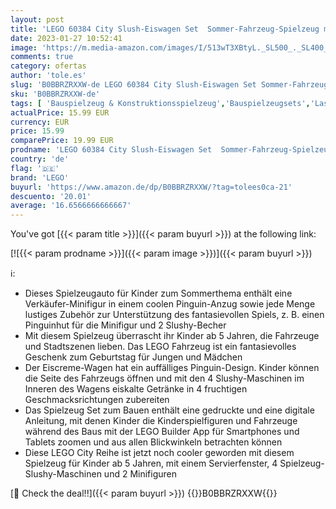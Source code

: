```yaml
---
layout: post
title: 'LEGO 60384 City Slush-Eiswagen Set  Sommer-Fahrzeug-Spielzeug mit Kinderspielfiguren  Konstruktionsspielzeug für Kinder ab 5 Jahren  Geschenk für Mädchen und Jungen'
date: 2023-01-27 10:52:41
image: 'https://m.media-amazon.com/images/I/513wT3XBtyL._SL500_._SL400_.jpg'
comments: true
category: ofertas
author: 'tole.es'
slug: 'B0BBRZRXXW-de LEGO 60384 City Slush-Eiswagen Set Sommer-Fahrzeug-...'
sku: 'B0BBRZRXXW-de'
tags: [ 'Bauspielzeug & Konstruktionsspielzeug','Bauspielzeugsets','Lastwagen für Kinder','Spielfahrzeuge','Spielzeug','lego','🇩🇪', ]
actualPrice: 15.99 EUR
currency: EUR
price: 15.99
comparePrice: 19.99 EUR
prodname: 'LEGO 60384 City Slush-Eiswagen Set  Sommer-Fahrzeug-Spielzeug mit Kinderspielfiguren  Konstruktionsspielzeug für Kinder ab 5 Jahren  Geschenk für Mädchen und Jungen'
country: 'de'
flag: '🇩🇪'
brand: 'LEGO'
buyurl: 'https://www.amazon.de/dp/B0BBRZRXXW/?tag=tolees0ca-21'
descuento: '20.01'
average: '16.6566666666667'
---
```


You've got [{{< param title >}}]({{< param buyurl >}}) at the following link:

[![{{< param prodname >}}]({{< param image >}})]({{< param buyurl >}})

ℹ️:

- Dieses Spielzeugauto für Kinder zum Sommerthema enthält eine Verkäufer-Minifigur in einem coolen Pinguin-Anzug sowie jede Menge lustiges Zubehör zur Unterstützung des fantasievollen Spiels, z. B. einen Pinguinhut für die Minifigur und 2 Slushy-Becher
- Mit diesem Spielzeug überrascht ihr Kinder ab 5 Jahren, die Fahrzeuge und Stadtszenen lieben. Das LEGO Fahrzeug ist ein fantasievolles Geschenk zum Geburtstag für Jungen und Mädchen
- Der Eiscreme-Wagen hat ein auffälliges Pinguin-Design. Kinder können die Seite des Fahrzeugs öffnen und mit den 4 Slushy-Maschinen im Inneren des Wagens eiskalte Getränke in 4 fruchtigen Geschmacksrichtungen zubereiten
- Das Spielzeug Set zum Bauen enthält eine gedruckte und eine digitale Anleitung, mit denen Kinder die Kinderspielfiguren und Fahrzeuge während des Baus mit der LEGO Builder App für Smartphones und Tablets zoomen und aus allen Blickwinkeln betrachten können
- Diese LEGO City Reihe ist jetzt noch cooler geworden mit diesem Spielzeug für Kinder ab 5 Jahren, mit einem Servierfenster, 4 Spielzeug-Slushy-Maschinen und 2 Minifiguren

[🛒 Check the deal!!]({{< param buyurl >}})
{{<world>}}B0BBRZRXXW{{</world>}}
